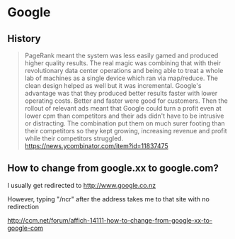 # Google

## History

> PageRank meant the system was less easily gamed and produced higher quality results. The real magic was combining that with their revolutionary data center operations and being able to treat a whole lab of machines as a single device which ran via map/reduce.
The clean design helped as well but it was incremental. Google's advantage was that they produced better results faster with lower operating costs. Better and faster were good for customers. Then the rollout of relevant ads meant that Google could turn a profit even at lower cpm than competitors and their ads didn't have to be intrusive or distracting. The combination put them on much surer footing than their competitors so they kept growing, increasing revenue and profit while their competitors struggled.
> https://news.ycombinator.com/item?id=11837475

## How to change from google.xx to google.com?

I usually get redirected to http://www.google.co.nz

However, typing "/ncr" after the address takes me to that site with no redirection

http://ccm.net/forum/affich-14111-how-to-change-from-google-xx-to-google-com
